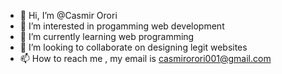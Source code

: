 - 👋 Hi, I’m @Casmir Orori
- 👀 I’m interested in progamming web development
- 🌱 I’m currently learning web programming
- 💞️ I’m looking to collaborate on designing legit websites
- 📫 How to reach me , my email is casmirorori001@gmail.com

<!---
Casmir2001/Casmir2001 is a ✨ special ✨ repository because its `README.md` (this file) appears on your GitHub profile.
You can click the Preview link to take a look at your changes.
--->

